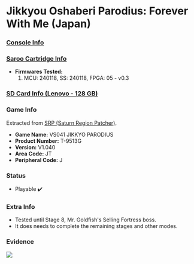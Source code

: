# Jikkyou Oshaberi Parodius: Forever With Me (Japan)

### [Console Info](../../../../Info/Consoles/VA13/README.md)

### [Saroo Cartridge Info](../../../../Info/Cartridges/RetroGameParadiseStore/1.32F/README.md)

- <b>Firmwares Tested:</b>
  1. MCU: 240118, SS: 240118, FPGA: 05 - v0.3

### [SD Card Info (Lenovo - 128 GB)](../../../../Info/SdCards/Lenovo/128GB/fat32/README.md)

### Game Info

Extracted from [SRP (Saturn Region Patcher)](https://segaxtreme.net/resources/saturn-region-patcher.81/download).

- <b>Game Name:</b> VS041 JIKKYO PARODIUS
- <b>Product Number:</b> T-9513G
- <b>Version:</b> V1.040
- <b>Area Code:</b> JT
- <b>Peripheral Code:</b> J

### Status

- Playable :heavy_check_mark:

### Extra Info

- Tested until Stage 8, Mr. Goldfish's Selling Fortress boss.
- It does needs to complete the remaining stages and other modes.

### Evidence

[![](https://img.youtube.com/vi/YWe-zTNChJc/0.jpg)](https://www.youtube.com/watch?v=YWe-zTNChJc)
